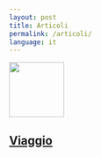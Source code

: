 ```yaml
---
layout: post
title: Articoli
permalink: /articoli/
language: it
---
```


<article>
  <div class="container">
    <div class="row">
      <div class="col-3">
        <img style="height:100px;width:auto;" src="{{ "/assets/img/tree.jpg" | prepend: site.baseurl }}" alt="" />
      </div>
      <div class="col-7">
        <h1><a href="/articoli/viaggio/">Viaggio</a></h1>
        <p></p>
      </div>
    </div>
  </div>
</article>
<!--
-->

